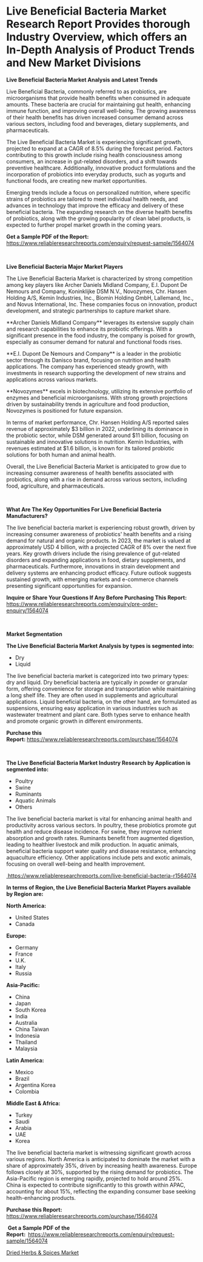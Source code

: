 <p><h1>Live Beneficial Bacteria Market Research Report Provides thorough Industry Overview, which offers an In-Depth Analysis of Product Trends and New Market Divisions</h1></p><p><strong>Live Beneficial Bacteria Market Analysis and Latest Trends</strong></p>
<p><p>Live Beneficial Bacteria, commonly referred to as probiotics, are microorganisms that provide health benefits when consumed in adequate amounts. These bacteria are crucial for maintaining gut health, enhancing immune function, and improving overall well-being. The growing awareness of their health benefits has driven increased consumer demand across various sectors, including food and beverages, dietary supplements, and pharmaceuticals.</p><p>The Live Beneficial Bacteria Market is experiencing significant growth, projected to expand at a CAGR of 8.5% during the forecast period. Factors contributing to this growth include rising health consciousness among consumers, an increase in gut-related disorders, and a shift towards preventive healthcare. Additionally, innovative product formulations and the incorporation of probiotics into everyday products, such as yogurts and functional foods, are creating new market opportunities.</p><p>Emerging trends include a focus on personalized nutrition, where specific strains of probiotics are tailored to meet individual health needs, and advances in technology that improve the efficacy and delivery of these beneficial bacteria. The expanding research on the diverse health benefits of probiotics, along with the growing popularity of clean label products, is expected to further propel market growth in the coming years.</p></p>
<p><strong>Get a Sample PDF of the Report:&nbsp;</strong> <a href="https://www.reliableresearchreports.com/enquiry/request-sample/1564074?utm_campaign=3210&utm_medium=2&utm_source=Github&utm_content=ia&utm_term=07042025&utm_id=live-beneficial-bacteria">https://www.reliableresearchreports.com/enquiry/request-sample/1564074</a></p>
<p>&nbsp;</p>
<p><strong>Live Beneficial Bacteria Major Market Players</strong></p>
<p><p>The Live Beneficial Bacteria Market is characterized by strong competition among key players like Archer Daniels Midland Company, E.I. Dupont De Nemours and Company, Koninklijke DSM N.V., Novozymes, Chr. Hansen Holding A/S, Kemin Industries, Inc., Biomin Holding GmbH, Lallemand, Inc., and Novus International, Inc. These companies focus on innovation, product development, and strategic partnerships to capture market share.</p><p>**Archer Daniels Midland Company** leverages its extensive supply chain and research capabilities to enhance its probiotic offerings. With a significant presence in the food industry, the company is poised for growth, especially as consumer demand for natural and functional foods rises.</p><p>**E.I. Dupont De Nemours and Company** is a leader in the probiotic sector through its Danisco brand, focusing on nutrition and health applications. The company has experienced steady growth, with investments in research supporting the development of new strains and applications across various markets.</p><p>**Novozymes** excels in biotechnology, utilizing its extensive portfolio of enzymes and beneficial microorganisms. With strong growth projections driven by sustainability trends in agriculture and food production, Novozymes is positioned for future expansion.</p><p>In terms of market performance, Chr. Hansen Holding A/S reported sales revenue of approximately $3 billion in 2022, underlining its dominance in the probiotic sector, while DSM generated around $11 billion, focusing on sustainable and innovative solutions in nutrition. Kemin Industries, with revenues estimated at $1.6 billion, is known for its tailored probiotic solutions for both human and animal health.</p><p>Overall, the Live Beneficial Bacteria Market is anticipated to grow due to increasing consumer awareness of health benefits associated with probiotics, along with a rise in demand across various sectors, including food, agriculture, and pharmaceuticals.</p></p>
<p>&nbsp;</p>
<p><strong>What Are The Key Opportunities For Live Beneficial Bacteria Manufacturers?</strong></p>
<p><p>The live beneficial bacteria market is experiencing robust growth, driven by increasing consumer awareness of probiotics' health benefits and a rising demand for natural and organic products. In 2023, the market is valued at approximately USD 4 billion, with a projected CAGR of 8% over the next five years. Key growth drivers include the rising prevalence of gut-related disorders and expanding applications in food, dietary supplements, and pharmaceuticals. Furthermore, innovations in strain development and delivery systems are enhancing product efficacy. Future outlook suggests sustained growth, with emerging markets and e-commerce channels presenting significant opportunities for expansion.</p></p>
<p><strong>Inquire or Share Your Questions If Any Before Purchasing This Report:</strong> <a href="https://www.reliableresearchreports.com/enquiry/pre-order-enquiry/1564074?utm_campaign=3210&utm_medium=2&utm_source=Github&utm_content=ia&utm_term=07042025&utm_id=live-beneficial-bacteria">https://www.reliableresearchreports.com/enquiry/pre-order-enquiry/1564074</a></p>
<p>&nbsp;</p>
<p><strong>Market Segmentation</strong></p>
<p><strong>The Live Beneficial Bacteria Market Analysis by types is segmented into:</strong></p>
<p><ul><li>Dry</li><li>Liquid</li></ul></p>
<p><p>The live beneficial bacteria market is categorized into two primary types: dry and liquid. Dry beneficial bacteria are typically in powder or granular form, offering convenience for storage and transportation while maintaining a long shelf life. They are often used in supplements and agricultural applications. Liquid beneficial bacteria, on the other hand, are formulated as suspensions, ensuring easy application in various industries such as wastewater treatment and plant care. Both types serve to enhance health and promote organic growth in different environments.</p></p>
<p><strong>Purchase this Report:&nbsp;</strong><a href="https://www.reliableresearchreports.com/purchase/1564074?utm_campaign=3210&utm_medium=2&utm_source=Github&utm_content=ia&utm_term=07042025&utm_id=live-beneficial-bacteria">https://www.reliableresearchreports.com/purchase/1564074</a></p>
<p>&nbsp;</p>
<p><strong>The Live Beneficial Bacteria Market Industry Research by Application is segmented into:</strong></p>
<p><ul><li>Poultry</li><li>Swine</li><li>Ruminants</li><li>Aquatic Animals</li><li>Others</li></ul></p>
<p><p>The live beneficial bacteria market is vital for enhancing animal health and productivity across various sectors. In poultry, these probiotics promote gut health and reduce disease incidence. For swine, they improve nutrient absorption and growth rates. Ruminants benefit from augmented digestion, leading to healthier livestock and milk production. In aquatic animals, beneficial bacteria support water quality and disease resistance, enhancing aquaculture efficiency. Other applications include pets and exotic animals, focusing on overall well-being and health improvement.</p></p>
<p><a href="https://www.reliableresearchreports.com/live-beneficial-bacteria-r1564074?utm_campaign=3210&utm_medium=2&utm_source=Github&utm_content=ia&utm_term=07042025&utm_id=live-beneficial-bacteria">&nbsp;https://www.reliableresearchreports.com/live-beneficial-bacteria-r1564074</a></p>
<p><strong>In terms of Region, the Live Beneficial Bacteria Market Players available by Region are:</strong></p>
<p>
    <p> <strong> North America: </strong>
        <ul>
            <li>United States</li>
            <li>Canada</li>
        </ul>
        </p> 
    <p> <strong> Europe: </strong>
        <ul>
            <li>Germany</li>
            <li>France</li>
            <li>U.K.</li>
            <li>Italy</li>
            <li>Russia</li>
        </ul>
        </p> 
    <p> <strong> Asia-Pacific: </strong>
        <ul>
            <li>China</li>
            <li>Japan</li>
            <li>South Korea</li>
            <li>India</li>
            <li>Australia</li>
            <li>China Taiwan</li>
            <li>Indonesia</li>
            <li>Thailand</li>
            <li>Malaysia</li>
        </ul>
        </p> 
    <p> <strong> Latin America: </strong>
        <ul>
            <li>Mexico</li>
            <li>Brazil</li>
            <li>Argentina Korea</li>
            <li>Colombia</li>
        </ul>
        </p> 
    <p> <strong> Middle East & Africa: </strong>
        <ul>
            <li>Turkey</li>
            <li>Saudi</li>
            <li>Arabia</li>
            <li>UAE</li>
            <li>Korea</li>
        </ul>
    </p>
    </p>
<p><p>The live beneficial bacteria market is witnessing significant growth across various regions. North America is anticipated to dominate the market with a share of approximately 35%, driven by increasing health awareness. Europe follows closely at 30%, supported by the rising demand for probiotics. The Asia-Pacific region is emerging rapidly, projected to hold around 25%. China is expected to contribute significantly to this growth within APAC, accounting for about 15%, reflecting the expanding consumer base seeking health-enhancing products.</p></p>
<p><strong>Purchase this Report: </strong><a href="https://www.reliableresearchreports.com/purchase/1564074?utm_campaign=3210&utm_medium=2&utm_source=Github&utm_content=ia&utm_term=07042025&utm_id=live-beneficial-bacteria">https://www.reliableresearchreports.com/purchase/1564074</a></p>
<p>&nbsp;<strong>Get a Sample PDF of the Report:&nbsp;&nbsp;</strong><a href="https://www.reliableresearchreports.com/enquiry/request-sample/1564074?utm_campaign=3210&utm_medium=2&utm_source=Github&utm_content=ia&utm_term=07042025&utm_id=live-beneficial-bacteria">https://www.reliableresearchreports.com/enquiry/request-sample/1564074</a></p>
<p><strong></strong></p>
<p><p><a href="https://github.com/lestymbango/Market-Research-Report-List-1/blob/main/dried-herbs-spices-market.md?utm_campaign=3210&utm_medium=2&utm_source=Github&utm_content=ia&utm_term=07042025&utm_id=live-beneficial-bacteria">Dried Herbs & Spices Market</a></p></p>